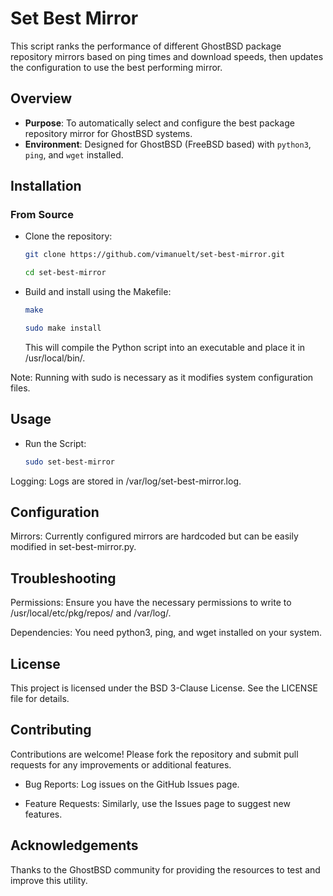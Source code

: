 # Set Best Mirror

This script ranks the performance of different GhostBSD package repository mirrors based on ping times and download speeds, then updates the configuration to use the best performing mirror.

## Overview

- **Purpose**: To automatically select and configure the best package repository mirror for GhostBSD systems.
- **Environment**: Designed for GhostBSD (FreeBSD based) with `python3`, `ping`, and `wget` installed.

## Installation

### From Source

- Clone the repository:
   ```bash
   git clone https://github.com/vimanuelt/set-best-mirror.git
   ```
   ```bash
   cd set-best-mirror
   ```

- Build and install using the Makefile:
    ```bash
    make
    ```
    ```bash
    sudo make install
   ```
    This will compile the Python script into an executable and place it in /usr/local/bin/.


Note: Running with sudo is necessary as it modifies system configuration files.

## Usage

- Run the Script: 
    ```bash
    sudo set-best-mirror
    ```
Logging: Logs are stored in /var/log/set-best-mirror.log.


## Configuration

Mirrors: Currently configured mirrors are hardcoded but can be easily modified in set-best-mirror.py.


## Troubleshooting

Permissions: Ensure you have the necessary permissions to write to /usr/local/etc/pkg/repos/ and /var/log/.

Dependencies: You need python3, ping, and wget installed on your system.


## License
This project is licensed under the BSD 3-Clause License. See the LICENSE file for details.

## Contributing
Contributions are welcome! Please fork the repository and submit pull requests for any improvements or additional features.

- Bug Reports: Log issues on the GitHub Issues page.

- Feature Requests: Similarly, use the Issues page to suggest new features.


## Acknowledgements

Thanks to the GhostBSD community for providing the resources to test and improve this utility.

